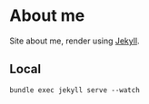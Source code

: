 # About me
Site about me, render using [Jekyll](https://jekyllrb.com/).

## Local
`bundle exec jekyll serve --watch`

